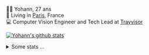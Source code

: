 <p>
  👨🏻 <bold>Yohann</bold>, 27 ans<br/>
  💼 Living in <a href="https://www.google.com/maps?q=paris">Paris</a>, France<br/>
  💻 Computer Vision Engineer and Tech Lead at <a href="https://trayvisor.com/">Trayvisor</a><br/>
</p>

<a href="https://github.com/anuraghazra/github-readme-stats"><img align="center" src="https://github-readme-stats-go94hl40s-yohann84l.vercel.app//api?username=yohann84L&show_icons=true&include_all_commits=true" alt="Yohann's github stats" /> </a>


<details>
  <summary>Some stats ...</summary><br/>
  

<!--START_SECTION:waka-->
![Code Time](http://img.shields.io/badge/Code%20Time-67%20hrs%2011%20mins-blue)

![Profile Views](http://img.shields.io/badge/Profile%20Views-0-blue)

**🐱 My GitHub Data** 

> 🏆 955 Contributions in the Year 2022
 > 
> 📦 440.4 kB Used in GitHub's Storage 
 > 
> 🚫 Not Opted to Hire
 > 
> 📜 23 Public Repositories 
 > 
> 🔑 21 Private Repositories  
 > 
**I'm an Early 🐤** 

```text
🌞 Morning    332 commits    ████████░░░░░░░░░░░░░░░░░   34.48% 
🌆 Daytime    526 commits    █████████████░░░░░░░░░░░░   54.62% 
🌃 Evening    105 commits    ██░░░░░░░░░░░░░░░░░░░░░░░   10.9% 
🌙 Night      0 commits      ░░░░░░░░░░░░░░░░░░░░░░░░░   0.0%

```
📅 **I'm Most Productive on Friday** 

```text
Monday       183 commits    ████░░░░░░░░░░░░░░░░░░░░░   19.0% 
Tuesday      162 commits    ████░░░░░░░░░░░░░░░░░░░░░   16.82% 
Wednesday    167 commits    ████░░░░░░░░░░░░░░░░░░░░░   17.34% 
Thursday     204 commits    █████░░░░░░░░░░░░░░░░░░░░   21.18% 
Friday       224 commits    █████░░░░░░░░░░░░░░░░░░░░   23.26% 
Saturday     14 commits     ░░░░░░░░░░░░░░░░░░░░░░░░░   1.45% 
Sunday       9 commits      ░░░░░░░░░░░░░░░░░░░░░░░░░   0.93%

```


📊 **This Week I Spent My Time On** 

```text
⌚︎ Time Zone: Europe/Paris

💬 Programming Languages: 
JavaScript               29 hrs 34 mins      ████████████████████░░░░░   83.11% 
Python                   4 hrs 28 mins       ███░░░░░░░░░░░░░░░░░░░░░░   12.59% 
TypeScript               24 mins             ░░░░░░░░░░░░░░░░░░░░░░░░░   1.13% 
HTTP Request             18 mins             ░░░░░░░░░░░░░░░░░░░░░░░░░   0.86% 
SQL                      17 mins             ░░░░░░░░░░░░░░░░░░░░░░░░░   0.81%

🔥 Editors: 
WebStorm                 29 hrs 45 mins      █████████████████████░░░░   83.65% 
PyCharm                  5 hrs 7 mins        ███░░░░░░░░░░░░░░░░░░░░░░   14.42% 
VS Code                  41 mins             ░░░░░░░░░░░░░░░░░░░░░░░░░   1.93%

💻 Operating System: 
Mac                      35 hrs 34 mins      █████████████████████████   100.0%

```

**I Mostly Code in Python** 

```text
Python                   18 repos            ██████████████░░░░░░░░░░░   56.25% 
Java                     6 repos             ████░░░░░░░░░░░░░░░░░░░░░   18.75% 
JavaScript               2 repos             █░░░░░░░░░░░░░░░░░░░░░░░░   6.25% 
R                        2 repos             █░░░░░░░░░░░░░░░░░░░░░░░░   6.25% 
HTML                     1 repo              ░░░░░░░░░░░░░░░░░░░░░░░░░   3.12%

```



 Last Updated on 07/09/2022 02:41:26 UTC
<!--END_SECTION:waka-->
